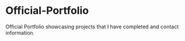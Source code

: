# Official-Portfolio
Official Portfolio showcasing projects that I have completed and contact information.
